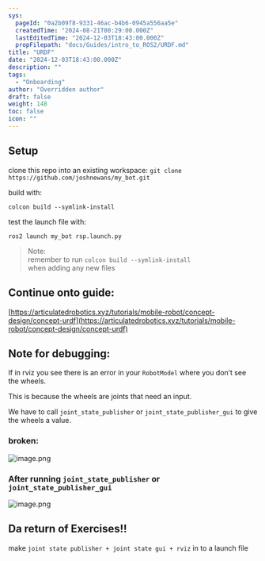 ```yaml
---
sys:
  pageId: "0a2b09f8-9331-46ac-b4b6-0945a556aa5e"
  createdTime: "2024-08-21T00:29:00.000Z"
  lastEditedTime: "2024-12-03T18:43:00.000Z"
  propFilepath: "docs/Guides/intro_to_ROS2/URDF.md"
title: "URDF"
date: "2024-12-03T18:43:00.000Z"
description: ""
tags:
  - "Onboarding"
author: "Overridden author"
draft: false
weight: 148
toc: false
icon: ""
---
```


## Setup

clone this repo into an existing workspace:
`git clone https://github.com/joshnewans/my_bot.git`

build with:

`colcon build --symlink-install`

test the launch file with:

`ros2 launch my_bot rsp.launch.py`

> Note:  
> remember to run `colcon build --symlink-install`  
> when adding any new files

## Continue onto guide:

[https://articulatedrobotics.xyz/tutorials/mobile-robot/concept-design/concept-urdf](https://articulatedrobotics.xyz/tutorials/mobile-robot/concept-design/concept-urdf)

## Note for debugging:

If in rviz you see there is an error in your `RobotModel` where you don’t see the wheels.

This is because the wheels are joints that need an input. 

We have to call `joint_state_publisher` or `joint_state_publisher_gui` to give the wheels a value.

### broken:

![image.png](https://prod-files-secure.s3.us-west-2.amazonaws.com/d518164a-d88e-44d1-a4ee-3adb3bd8bce0/96a1d089-1f17-4dbf-8563-f2aef56a4d37/image.png?X-Amz-Algorithm=AWS4-HMAC-SHA256&X-Amz-Content-Sha256=UNSIGNED-PAYLOAD&X-Amz-Credential=ASIAZI2LB466YSCT433F%2F20250329%2Fus-west-2%2Fs3%2Faws4_request&X-Amz-Date=20250329T003822Z&X-Amz-Expires=3600&X-Amz-Security-Token=IQoJb3JpZ2luX2VjEAAaCXVzLXdlc3QtMiJFMEMCHxTJggdVlzWj3grS5M0gLfiUwwc2uDJkyEGMJ2jjCd4CIFAl2a8zH5ty04LCdbIdf2TZG71BMCd1%2FJo4oBl%2BkjFDKv8DCGgQABoMNjM3NDIzMTgzODA1IgyUeWoSPMpbZUq0HWUq3ANgWbXuNOUXC%2FwcwyRlRVc1z8HUrHqCGyLw8M467GupdAujRKIjfTTh4qbHplXaemxGsOGm8%2FV%2FO2RK5pk7rYAMKO6r%2BIkUzxvc40ViM1Zpclcv0og1VBJn4M2omI9%2FWIUdLkrw3E90giykDCnLVmXTtyXR1s%2FxMgRl%2BS%2Fw2JFywrfvhDa8LkdcnSGDztSQckhl7wBYWwz0mDI37xQHGMd6FysxZhDZVoYre%2ByS3chHOoauqdOWVL8MoEJTkbM8crZXgC58HOCA%2Fr%2BjUt%2FmD7FTQXN0rquuk1vMZO5uZSqFXzUXaSg8FwTfv36CFapyfMMHDGzcIsMqg2aPAGgG8Px7dF57BJX6j8nLMC9gBBHk%2BEnNwNea9FodRMocYHLxUuIzOQUjjo1zVyvkuEA8hkzvmkuDL3YwXjqKfSVLvOqEypc3fksg4oYtjCTfR8Q0mCACMN%2B02UaitrZY6cQCk5%2FA6CaZHm5azTzt9BUOZJF6khkM%2BXdIFjoNK4Lkd%2BvV2d9HO56l%2BCpp4W3G2%2B9s0jHN9tB2fqCXwLwzTczSzE8FrsHLVPOpY2EbJK3W9W9aCKSvEC7uPRE6jr3VPbqIcKLlzGiRoKRajYrr1k4KggDavpbUELXxA7nyHeVEQTCR35y%2FBjqnAVRYwSQFqu1%2FGEnnPQv7YLQ7GwF6nPtraGMrOywewwnOzr74MHbdKzWXr2yTvEkAQ8AhzjK%2FGBD2QASNQkqheT%2Fak7WQNekfdoxVF%2B%2FbQs7kVjttcIwB5fZRPZslHoBIS2XhnrS0QWPmwAiDaxHERwmby3jEFSwtQRSYhatxhI0Hs4%2BW5UE3qv3jUxTdsPnXsIVtrt29Es6oet31rxWI2K%2FwhywOjMIc&X-Amz-Signature=76fb8a48bee0bd8e81b370eb49611e60a7032c323d34906d458e5a75fb74d7dd&X-Amz-SignedHeaders=host&x-id=GetObject)

### After running `joint_state_publisher` or `joint_state_publisher_gui`

![image.png](https://prod-files-secure.s3.us-west-2.amazonaws.com/d518164a-d88e-44d1-a4ee-3adb3bd8bce0/130c99c7-1b0b-4031-9953-844fc3950ff4/image.png?X-Amz-Algorithm=AWS4-HMAC-SHA256&X-Amz-Content-Sha256=UNSIGNED-PAYLOAD&X-Amz-Credential=ASIAZI2LB466YSCT433F%2F20250329%2Fus-west-2%2Fs3%2Faws4_request&X-Amz-Date=20250329T003822Z&X-Amz-Expires=3600&X-Amz-Security-Token=IQoJb3JpZ2luX2VjEAAaCXVzLXdlc3QtMiJFMEMCHxTJggdVlzWj3grS5M0gLfiUwwc2uDJkyEGMJ2jjCd4CIFAl2a8zH5ty04LCdbIdf2TZG71BMCd1%2FJo4oBl%2BkjFDKv8DCGgQABoMNjM3NDIzMTgzODA1IgyUeWoSPMpbZUq0HWUq3ANgWbXuNOUXC%2FwcwyRlRVc1z8HUrHqCGyLw8M467GupdAujRKIjfTTh4qbHplXaemxGsOGm8%2FV%2FO2RK5pk7rYAMKO6r%2BIkUzxvc40ViM1Zpclcv0og1VBJn4M2omI9%2FWIUdLkrw3E90giykDCnLVmXTtyXR1s%2FxMgRl%2BS%2Fw2JFywrfvhDa8LkdcnSGDztSQckhl7wBYWwz0mDI37xQHGMd6FysxZhDZVoYre%2ByS3chHOoauqdOWVL8MoEJTkbM8crZXgC58HOCA%2Fr%2BjUt%2FmD7FTQXN0rquuk1vMZO5uZSqFXzUXaSg8FwTfv36CFapyfMMHDGzcIsMqg2aPAGgG8Px7dF57BJX6j8nLMC9gBBHk%2BEnNwNea9FodRMocYHLxUuIzOQUjjo1zVyvkuEA8hkzvmkuDL3YwXjqKfSVLvOqEypc3fksg4oYtjCTfR8Q0mCACMN%2B02UaitrZY6cQCk5%2FA6CaZHm5azTzt9BUOZJF6khkM%2BXdIFjoNK4Lkd%2BvV2d9HO56l%2BCpp4W3G2%2B9s0jHN9tB2fqCXwLwzTczSzE8FrsHLVPOpY2EbJK3W9W9aCKSvEC7uPRE6jr3VPbqIcKLlzGiRoKRajYrr1k4KggDavpbUELXxA7nyHeVEQTCR35y%2FBjqnAVRYwSQFqu1%2FGEnnPQv7YLQ7GwF6nPtraGMrOywewwnOzr74MHbdKzWXr2yTvEkAQ8AhzjK%2FGBD2QASNQkqheT%2Fak7WQNekfdoxVF%2B%2FbQs7kVjttcIwB5fZRPZslHoBIS2XhnrS0QWPmwAiDaxHERwmby3jEFSwtQRSYhatxhI0Hs4%2BW5UE3qv3jUxTdsPnXsIVtrt29Es6oet31rxWI2K%2FwhywOjMIc&X-Amz-Signature=402b96a2f4aa9975bba5935723ad3ee0f1c743d3c779fe069d1b8b5e7aa53fa2&X-Amz-SignedHeaders=host&x-id=GetObject)

## Da return of Exercises!!

make `joint state publisher + joint state gui + rviz` in to a launch file

